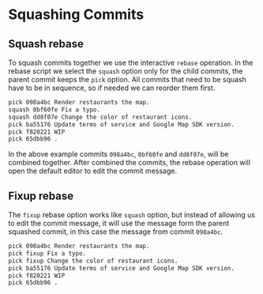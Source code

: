 # Squashing Commits

## Squash rebase

To squash commits together we use the interactive `rebase` operation. In the rebase script we select the `squash` option only for the child commits, the parent commit keeps the `pick` option. All commits that need to be squash have to be in sequence, so if needed we can reorder them first.

```bash
pick 098a4bc Render restaurants the map.
squash 0bf60fe Fix a typo.
squash dd8f07e Change the color of restaurant icons.
pick ba55176 Update terms of service and Google Map SDK version.
pick f820221 WIP
pick 65dbb96 .
```

In the above example commits `098a4bc`, `0bf60fe` and `dd8f07e`, will be combined together. After combined the commits, the rebase operation will open the default editor to edit the commit message.

## Fixup rebase

The `fixup` rebase option works like `squash` option, but instead of allowing us to edit the commit message, it will use the message form the parent squashed commit, in this case the message from commit `098a4bc`.

```bash
pick 098a4bc Render restaurants the map.
pick fixup Fix a typo.
pick fixup Change the color of restaurant icons.
pick ba55176 Update terms of service and Google Map SDK version.
pick f820221 WIP
pick 65dbb96 .
```
